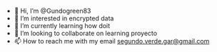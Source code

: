 - 👋 Hi, I’m @Gundogreen83
- 👀 I’m interested in encrypted data 
- 🌱 I’m currently learning how doit 
- 💞️ I’m looking to collaborate on learning proyecto 
- 📫 How to reach me with my email segundo.verde.gar@gmail.com

<!---
Gundogreen83/Gundogreen83 is a ✨ special ✨ repository because its `README.md` (this file) appears on your GitHub profile.
You can click the Preview link to take a look at your changes.
--->
